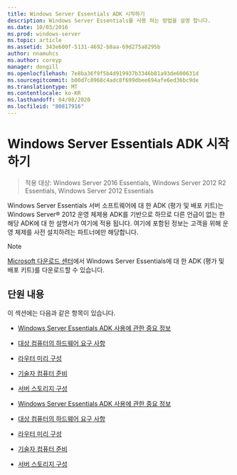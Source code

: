 ```yaml
---
title: Windows Server Essentials ADK 시작하기
description: Windows Server Essentials를 사용 하는 방법을 설명 합니다.
ms.date: 10/03/2016
ms.prod: windows-server
ms.topic: article
ms.assetid: 343e600f-5131-4692-b8aa-69d275a8295b
author: nnamuhcs
ms.author: coreyp
manager: dongill
ms.openlocfilehash: 7e8ba36f9f5b4d919937b3346b81a93de600631d
ms.sourcegitcommit: b00d7c8968c4adc8f699dbee694afe6ed36bc9de
ms.translationtype: MT
ms.contentlocale: ko-KR
ms.lasthandoff: 04/08/2020
ms.locfileid: "80817916"
---
```

# <a name="getting-started-with-the-windows-server-essentials-adk"></a>Windows Server Essentials ADK 시작하기

>적용 대상: Windows Server 2016 Essentials, Windows Server 2012 R2 Essentials, Windows Server 2012 Essentials

Windows Server Essentials 서버 소프트웨어에 대 한 ADK (평가 및 배포 키트)는 Windows Server&reg; 2012 운영 체제용 ADK를 기반으로 하므로 다른 언급이 없는 한 해당 ADK에 대 한 설명서가 여기에 적용 됩니다. 여기에 포함된 정보는 고객을 위해 운영 체제를 사전 설치하려는 파트너에만 해당합니다.  
  
> [!NOTE]
>  [Microsoft 다운로드 센터](https://www.microsoft.com/download/details.aspx?id=34866)에서 Windows Server Essentials에 대 한 ADK (평가 및 배포 키트)를 다운로드할 수 있습니다.  
  
## <a name="in-this-section"></a>단원 내용  
 이 섹션에는 다음과 같은 항목이 있습니다.  
  

-   [Windows Server Essentials ADK 사용에 관한 중요 정보](Important-Information-for-Using-the-Windows-Server-Essentials-ADK.md)  
  
-   [대상 컴퓨터의 하드웨어 요구 사항](Hardware-Requirements-for-the-Target-Computer.md)  
  
-   [라우터 미리 구성](Preconfiguring-a-Router.md)  
  
-   [기술자 컴퓨터 준비](Prepare-the-Technician-Computer.md)  
  
-   [서버 스토리지 구성](Configure-Server-Storage.md)

-   [Windows Server Essentials ADK 사용에 관한 중요 정보](../install/Important-Information-for-Using-the-Windows-Server-Essentials-ADK.md)  
  
-   [대상 컴퓨터의 하드웨어 요구 사항](../install/Hardware-Requirements-for-the-Target-Computer.md)  
  
-   [라우터 미리 구성](../install/Preconfiguring-a-Router.md)  
  
-   [기술자 컴퓨터 준비](../install/Prepare-the-Technician-Computer.md)  
  
-   [서버 스토리지 구성](../install/Configure-Server-Storage.md)

